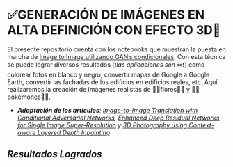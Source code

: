 # ✅**GENERACIÓN DE IMÁGENES EN ALTA DEFINICIÓN CON EFECTO 3D**💯

El presente repositorio cuenta con los notebooks que muestran la puesta en marcha de <u>Image to Image utilizando GAN’s condicionales</u>. Con esta técnica se puede lograr diversos resultados (❗*las aplicaciones son ∞*❗) como colorear fotos en blanco y negro, convertir mapas de Google a Google Earth, convertir las fachadas de los edificios en edificios reales, etc. Aquí realizaremos la creación de imágenes realistas de 🌷🌹flores🌼🌻 y 🐠🦎pokémones🦑🦕.

+ <i>**Adaptación de los artículos**: [Image-to-Image Translation with Conditional Adversarial Networks](https://arxiv.org/pdf/1611.07004.pdf), [Enhanced Deep Residual Networks for Single Image Super-Resolution](https://arxiv.org/pdf/1707.02921.pdf) y [3D Photography using Context-aware Layered Depth Inpainting](https://drive.google.com/file/d/17ki_YAL1k5CaHHP3pIBFWvw-ztF4CCPP/view)</i>

## *Resultados Logrados*
